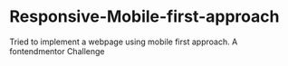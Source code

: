 # Responsive-Mobile-first-approach
Tried to implement a webpage using mobile first approach. A fontendmentor Challenge

